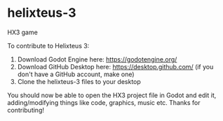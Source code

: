 # helixteus-3
HX3 game

To contribute to Helixteus 3:
1. Download Godot Engine here: https://godotengine.org/
2. Download GitHub Desktop here: https://desktop.github.com/ (if you don't have a GitHub account, make one)
3. Clone the helixteus-3 files to your desktop

You should now be able to open the HX3 project file in Godot and edit it, adding/modifying things like code, graphics, music etc. Thanks for contributing!
